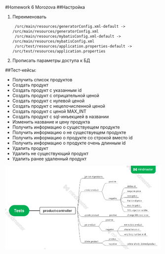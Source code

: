 #Homework 6 Morozova
##Настройка
1. Переименовать

        /src/main/resources/generatorConfig.xml-default -> /src/main/resources/generatorConfig.xml
        /src/main/resources/mybatisConfig.xml-default -> /src/main/resources/mybatisConfig.xml
        /src/test/resources/application.properties-default -> /src/test/resources/application.properties

2. Прописать параметры доступа к БД


##Тест-кейсы:
- Получить список продуктов
- Создать продукт
- Создать продукт c указанным id
- Создать продукт с отрицательной ценой
- Создать продукт с нулевой ценой 
- Создать продукт с нецелочисленной ценой
- Создать продукт с ценой MAX_INT
- Создать продукт с sql-инъекцией в названии
- Изменить название и цену продукта
- Получить информацию о существуещем продукте
- Получить информацию о не существуещем продукте
- Получить информацию о продукте сo строкой вместо id 
- Получить информацию о продукте очень длинным id 
- Удалить продукт
- Удалить не существующий продукт
- Удалить ранее удаленный продукт

![plot](./hw5.png)